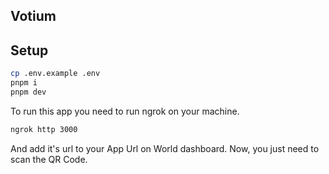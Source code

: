 ## Votium

## Setup

```bash
cp .env.example .env
pnpm i
pnpm dev

```

To run this app you need to run ngrok on your machine.
```bash
ngrok http 3000

```
And add it's url to your App Url on World dashboard.
Now, you just need to scan the QR Code.
